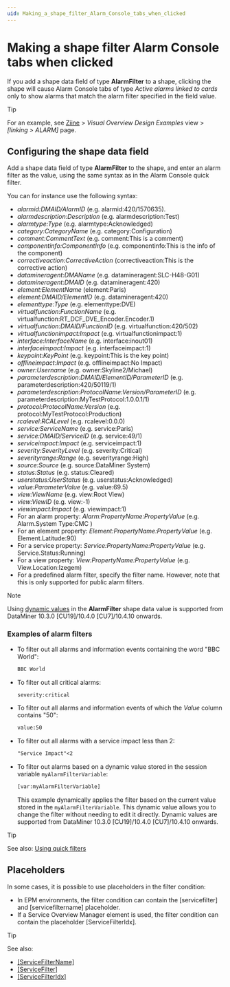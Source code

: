 ```yaml
---
uid: Making_a_shape_filter_Alarm_Console_tabs_when_clicked
---
```


# Making a shape filter Alarm Console tabs when clicked

If you add a shape data field of type **AlarmFilter** to a shape, clicking the shape will cause Alarm Console tabs of type *Active alarms linked to cards* only to show alarms that match the alarm filter specified in the field value.

> [!TIP]
> For an example, see [Ziine](xref:ZiineDemoSystem) > *Visual Overview Design Examples* view > *[linking > ALARM]* page.

## Configuring the shape data field

Add a shape data field of type **AlarmFilter** to the shape, and enter an alarm filter as the value, using the same syntax as in the Alarm Console quick filter.

You can for instance use the following syntax:

- *alarmid:DMAID/AlarmID* (e.g. alarmid:420/1570635).
- *alarmdescription:Description* (e.g. alarmdescription:Test)
- *alarmtype:Type* (e.g. alarmtype:Acknowledged)
- *category:CategoryName* (e.g. category:Configuration)
- *comment:CommentText* (e.g. comment:This is a comment)
- *componentinfo:ComponentInfo* (e.g. componentinfo:This is the info of the component)
- *correctiveaction:CorrectiveAction* (correctiveaction:This is the corrective action)
- *datamineragent:DMAName* (e.g. datamineragent:SLC-H48-G01)
- *datamineragent:DMAID* (e.g. datamineragent:420)
- *element:ElementName* (element:Paris)
- *element:DMAID/ElementID* (e.g. datamineragent:420)
- *elementtype:Type* (e.g. elementtype:DVE)
- *virtualfunction:FunctionName* (e.g. virtualfunction:RT_DCF_DVE_Encoder.Encoder.1)
- *virtualfunction:DMAID/FunctionID* (e.g. virtualfunction:420/502)
- *virtualfunctionimpact:Impact* (e.g. virtualfunctionimpact:1)
- *interface:InterfaceName* (e.g. interface:inout01)
- *interfaceimpact:Impact* (e.g. interfaceimpact:1)
- *keypoint:KeyPoint* (e.g. keypoint:This is the key point)
- *offlineimpact:Impact* (e.g. offlineimpact:No Impact)
- *owner:Username* (e.g. owner:Skyline2/Michael)
- *parameterdescription:DMAID/ElementID/ParameterID* (e.g. parameterdescription:420/50119/1)
- *parameterdescription:ProtocolName:Version/ParameterID* (e.g. parameterdescription:MyTestProtocol:1.0.0.1/1)
- *protocol:ProtocolName:Version* (e.g. protocol:MyTestProtocol:Production)
- *rcalevel:RCALevel* (e.g. rcalevel:0.0.0)
- *service:ServiceName* (e.g. service:Paris)
- *service:DMAID/ServiceID* (e.g. service:49/1)
- *serviceimpact:Impact* (e.g. serviceimpact:1)
- *severity:SeverityLevel* (e.g. severity:Critical)
- *severityrange:Range* (e.g. severityrange:High)
- *source:Source* (e.g. source:DataMiner System)
- *status:Status* (e.g. status:Cleared)
- *userstatus:UserStatus* (e.g. userstatus:Acknowledged)
- *value:ParameterValue* (e.g. value:69.5)
- *view:ViewName* (e.g. view:Root View)
- *view:ViewID* (e.g. view:-1)
- *viewimpact:Impact* (e.g. viewimpact:1)
- For an alarm property: *Alarm:PropertyName:PropertyValue* (e.g. Alarm.System Type:CMC )
- For an element property: *Element:PropertyName:PropertyValue* (e.g. Element.Latitude:90)
- For a service property: *Service:PropertyName:PropertyValue* (e.g. Service.Status:Running)
- For a view property: *View:PropertyName:PropertyValue* (e.g. View.Location:Izegem)
- For a predefined alarm filter, specify the filter name. However, note that this is only supported for public alarm filters.

> [!NOTE]
> Using [dynamic values](xref:Placeholders_for_variables_in_shape_data_values) in the **AlarmFilter** shape data value is supported from DataMiner 10.3.0 [CU19]/10.4.0 [CU7]/10.4.10 onwards<!--RN 40228-->.

### Examples of alarm filters

- To filter out all alarms and information events containing the word "BBC World":

  ```txt
  BBC World
  ```

- To filter out all critical alarms:

  ```txt
  severity:critical
  ```

- To filter out all alarms and information events of which the *Value* column contains "50":

  ```txt
  value:50
  ```

- To filter out all alarms with a service impact less than 2:

  ```txt
  "Service Impact"<2
  ```

- To filter out alarms based on a dynamic value stored in the session variable `myAlarmFilterVariable`:

  ```txt
  [var:myAlarmFilterVariable]
  ```

  This example dynamically applies the filter based on the current value stored in the `myAlarmFilterVariable`. This dynamic value allows you to change the filter without needing to edit it directly. Dynamic values are supported from DataMiner 10.3.0 [CU19]/10.4.0 [CU7]/10.4.10 onwards<!--RN 40228-->.

> [!TIP]
> See also: [Using quick filters](xref:Using_quick_filters)

## Placeholders

In some cases, it is possible to use placeholders in the filter condition:

- In EPM environments, the filter condition can contain the \[servicefilter\] and \[servicefiltername\] placeholder.
- If a Service Overview Manager element is used, the filter condition can contain the placeholder \[ServiceFilterIdx\].

> [!TIP]
> See also:
>
> - [\[ServiceFilterName\]](xref:Placeholders_for_variables_in_shape_data_values#servicefiltername)
> - [\[ServiceFilter\]](xref:Placeholders_for_variables_in_shape_data_values#servicefilter)
> - [\[ServiceFilterIdx\]](xref:Placeholders_for_variables_in_shape_data_values#servicefilteridx)
